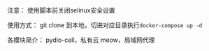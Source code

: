 注意：
使用脚本前关闭selinux安全设置

使用方式：
git clone 到本地，切进对应目录执行`docker-compose up -d`

各模块简介：
pydio-cell，私有云
meow，局域网代理
